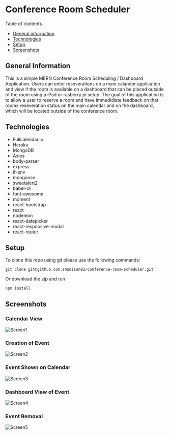 <h1>Conference Room Scheduler</h1

## Table of contents
* [General information](#general-information)
* [Technologies](#technologies)
* [Setup](#setup)
* [Screenshots](#screenshots)


## General Information
This is a simple MERN Conference Room Scheduling / Dashboard Application.  Users can enter reseverations on a main calander application and view if the room is available on a dashboard that can be placed outside of the room using a iPad or rasberry pi setup.  The goal of this application is to allow a user to reserve a room and have immedidiate feedback on that rooms reseveration status on the main calendar and on the dashboard, which will be located outside of the conference room.

## Technologies
* Fullcalendar.io
* Heroku
* MongoDB
* Axios
* body-parser
* express
* if-env
* mongoose
* sweetalert2
* babel-cli
* font-awesome
* moment
* react-bootstrap
* react
* nodemon
* react-datepicker
* react-respnosive-modal
* react-router

## Setup
To clone this repo using git please use the following commands:

```
git clone git@github.com:smadison81/conference-room-scheduler.git
```
Or download the zip and run

```
npm install
```

## Screenshots


<h3>Calendar View</h3>

![Screen1](https://i.imgur.com/7B2YdGQ.png)

<h3>Creation of Event</h3>

![Screen2](https://i.imgur.com/Iyxw61r.png)

<h3>Event Shown on Calendar</h3>

![Screen3](https://i.imgur.com/DedJgxh.png)

<h3>Dashboard View of Event</h3>

![Screen4](https://i.imgur.com/pDYM0hF.png)

<h3>Event Removal</h3>

![Screen5](https://i.imgur.com/Gf131B1.png)


